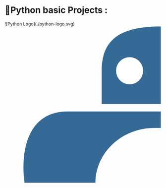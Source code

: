<h1>🐍Python basic Projects :</br></h1>
![Python Logo](./python-logo.svg)
<svg xmlns="http://www.w3.org/2000/svg" viewBox="0 0 150 150">
  <!-- Blue circle on the left -->
  <path d="M150 0C111.5 0 93.2 12.2 93.2 42.5v31.8h56.8v7.3H60C32.4 81.6 18 102.4 18 135.3c0 32.9 14.4 54.5 42 54.5h27.2v-39.7c0-28 24.3-52.7 56.8-52.7h56.7c25.3 0 45.5-20.7 45.5-45.9V42.5c0-24.3-20.5-42.5-56.2-42.5z" fill="#366a96"/>
  <!-- Blue circle eye -->
  <circle cx="120" cy="42.5" r="13" fill="white"/>
  
  <!-- Yellow circle on the right -->
  <path d="M150 300c38.5 0 56.8-12.2 56.8-42.5v-31.8h-56.8v-7.3H240c27.6 0 42-20.8 42-53.7 0-32.9-14.4-54.5-42-54.5h-27.2v39.7c0 28-24.3 52.7-56.8 52.7h-56.7c-25.3 0-45.5 20.7-45.5 45.9v45.9c0 24.3 20.5 42.5 56.2 42.5z" fill="#ffd43b"/>
  <!-- Yellow circle eye -->
  <circle cx="150" cy="257.5" r="13" fill="white"/>
</svg>


